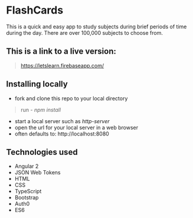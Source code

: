 # FlashCards #
This is a quick and easy app to study subjects during brief periods of time during the day.
There are over 100,000 subjects to choose from.

## This is a link to a live version: ##
> https://letslearn.firebaseapp.com/

## Installing locally ##
  * fork and clone this repo to your local directory
> run - _npm install_ 
  * start a local server such as _http-server_
  * open the url for your local server in a web browser
  * often defaults to: http://localhost:8080

## Technologies used ##
  - Angular 2
  - JSON Web Tokens
  - HTML
  - CSS
  - TypeScript
  - Bootstrap
  - Auth0
  - ES6
